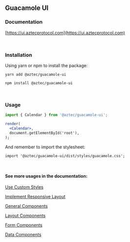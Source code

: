 ## Guacamole UI

### Documentation
[https://ui.aztecprotocol.com](https://ui.aztecprotocol.com)

&nbsp;
&nbsp;

### Installation

Using yarn or npm to install the package:

```
yarn add @aztec/guacamole-ui
```

```
npm install @aztec/guacamole-ui
```

&nbsp;
&nbsp;

### Usage

```jsx
import { Calendar } from '@aztec/guacamole-ui';

render(
  <Calendar>,
  document.getElementById('root'),
);
```

And remember to import the stylesheet:

```
import '@aztec/guacamole-ui/dist/styles/guacamole.css';
```

&nbsp;
&nbsp;

#### See more usages in the documentation:

[Use Custom Styles](https://ui.aztecprotocol.com/#/Introduction/Custom%20Styles)

[Implement Responsive Layout](https://ui.aztecprotocol.com/#/Basics/Responsive%20Design)


[General Components](https://ui.aztecprotocol.com/#/General)

[Layout Components](https://ui.aztecprotocol.com/#/Layout)

[Form Components](https://ui.aztecprotocol.com/#/Form)

[Data Components](https://ui.aztecprotocol.com/#/Data)
